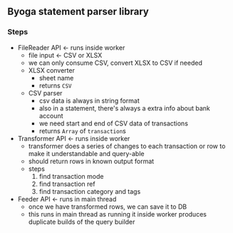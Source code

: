 ## Byoga statement parser library

### Steps

- FileReader API <- runs inside worker
  - file input <- CSV or XLSX
  - we can only consume CSV, convert XLSX to CSV if needed
  - XLSX converter
    - sheet name
    - returns `CSV`
  - CSV parser
    - csv data is always in string format
    - also in a statement, there's always a extra info about bank account
    - we need start and end of CSV data of transactions
    - returns `Array` of `transaction`s
- Transformer API <- runs inside worker
  - transformer does a series of changes to each transaction or row to make it understandable and query-able
  - should return rows in known output format
  - steps
    1. find transaction mode
    2. find transaction ref
    3. find transaction category and tags
- Feeder API <- runs in main thread
  - once we have transformed rows, we can save it to DB
  - this runs in main thread as running it inside worker produces duplicate builds of the query builder

